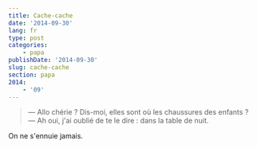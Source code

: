 ```yaml
---
title: Cache-cache
date: '2014-09-30'
lang: fr
type: post
categories:
    - papa
publishDate: '2014-09-30'
slug: cache-cache
section: papa
2014:
    - '09'
---
```


> — Allo chérie ? Dis-moi, elles sont où les chaussures des enfants ?  
> — Ah oui, j'ai oublié de te le dire : dans la table de nuit.

On ne s'ennuie jamais.
